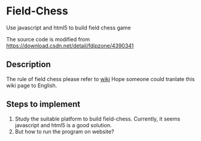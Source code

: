 # Field-Chess 
Use javascript and html5 to build field chess game

The source code is modified from https://download.csdn.net/detail/fdipzone/4390341
## Description
The rule of field chess please refer to [wiki](https://zh.wikipedia.org/wiki/%E7%94%B0%E6%A3%8B_(%E6%9A%97%E6%A3%8B%E8%AE%8A%E9%AB%94))
Hope someone could tranlate this wiki page to English.
## Steps to implement
1. Study the suitable platform to build field-chess. Currently, it seems javascript and html5 is a good solution.
2. But how to run the program on website?
